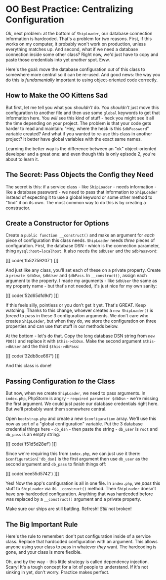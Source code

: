# OO Best Practice: Centralizing Configuration

Ok, next problem: at the bottom of `ShipLoader`, our database connection
information is hardcoded. That's a problem for two reasons. First, if this
works on my computer, it probably won't work on production, unless everything
matches up. And second, what if we need a database connection inside some
other class? Right now, we'd just have to copy and paste those credentials
into yet *another* spot. Eww.

Here's the goal: move the database configuration *out* of this class to somewhere
more central so it can be re-used. And good news: the way you do this is
*fundamentally* important to using object-oriented code correctly. 

## How to Make the OO Kittens Sad

But first, let me tell you what you *shouldn't* do. You *shouldn't* just
move this configuration to another file and then use some `global` keywords
to get that information here. You *will* see this kind of stuff - heck you
might see it all the time depending on your project. The problem is that
your code gets harder to read and maintain: "Hey, where the heck is this
`$dbPassword`" variable created? And what if you wanted to re-use this
class in another project? It better have global variables with the exact
same names.

Learning the better way is the difference between an "ok" object-oriented
developer and a great one: and even though this is only episode 2, you're
about to learn it.

## The Secret: Pass Objects the Config they Need

The secret is this: if a service class - like `ShipLoader` - needs information -
like a database password - we need to pass that information *to* `ShipLoader`
instead of expecting it to use a global keyword or some other method to "find"
it on its own. The most common way to do this is by creating a constructor.

## Create a Constructor for Options

Create a `public function __construct()` and make an argument for *each*
piece of configuration this class needs. `ShipLoader` needs  *three* pieces
of configuration. First, the database DSN - which is the connection parameter,
thing `mysql:host=localhost`. It also needs the `$dbUser` and the `$dbPassword`:

[[[ code('fb52759207') ]]]

And just like any class, you'll set each of these on a private property. Create
a `private $dbDsn`, `$dbUser` and `$dbPass`. In `__construct()`, assign
each argument to the property. I made my arguments - like `$dbUser` the same
as my property name - but that's not needed, it's just nice for my own sanity:

[[[ code('52d65dfd9d') ]]]

If this feels silly, pointless or you don't get it yet. That's GREAT. Keep
watching. Thanks to this change, whoever creates a `new ShipLoader()` is
*forced* to pass in these 3 configuration arguments. We don't care who creates
`ShipLoader`, but when they do, we store the configuration on three properties
and can use that stuff in our methods below.

At the bottom - let's do that. Copy the long database DSN string from `new PDO()`
and replace it with `$this->dbDsn`. Make the second argument `$this->dbUser`
and the third `$this->dbPass`:

[[[ code('32db8ce667') ]]]

And this class is done!

## Passing Configuration *to* the Class

But now, when we create `ShipLoader`, we need to pass arguments. In `index.php`,
PhpStorm is angry - `required parameter $dbDsn` - we're missing the first
argument. We could just paste our database credentials right here. But we'll
probably want them somewhere central.

Open `bootstrap.php` and create a new `$configuration` array. We'll use this
now as sort of a "global configuration" variable. Put the 3 database
credential things here - `db_dsn` - then paste the string - `db_user` is `root`
and `db_pass` is an empty string:

[[[ code('f51d5d28ef') ]]]

Since we're requiring this from `index.php`, we can just use it there:
`$configuration['db_dsn]` is the first argument then use `db_user` as the
second argument and `db_pass` to finish things off:

[[[ code('eee55d5742') ]]]

Yes! Now the app's configuration is all in one file. In `index.php`, we *pass*
this stuff to `ShipLoader` via its `__construct()` method. Then `ShipLoader`
doesn't have *any* hardcoded configuration. Anything that was hardcoded before
was replaced by a `__construct()` argument and a private property.

Make sure our ships are still battling. Refresh! *Still* not broken! 

## The Big Important Rule

Here's the rule to remember: don't put configuration inside of a service
class. Replace that hardcoded configuration with an argument. This allows
anyone using your class to pass in whatever *they* want. The hardcoding
is gone, and your class is more flexible.

Oh, and by the way - this little strategy is called dependency injection.
Scary! It's a tough concept for a lot of people to understand. If it's
not sinking in yet, don't worry. Practice makes perfect.
